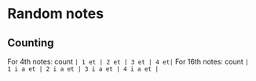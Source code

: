 # Random notes

## Counting

For 4th notes: count `| 1 et | 2 et | 3 et | 4 et|`
For 16th notes: count `| 1 i a et | 2 i a et | 3 i a et | 4 i a et |` 